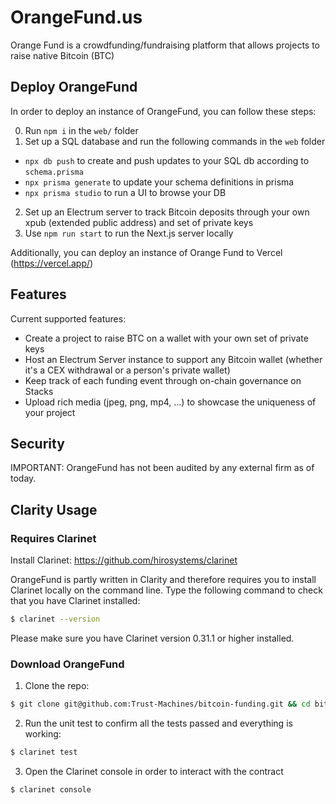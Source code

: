 # OrangeFund.us

Orange Fund is a crowdfunding/fundraising platform that allows projects to raise native Bitcoin (BTC)

## Deploy OrangeFund

In order to deploy an instance of OrangeFund, you can follow these steps:

0. Run `npm i` in the `web/` folder
1. Set up a SQL database and run the following commands in the `web` folder
  - `npx db push` to create and push updates to your SQL db according to `schema.prisma`
  - `npx prisma generate` to update your schema definitions in prisma
  - `npx prisma studio` to run a UI to browse your DB
2. Set up an Electrum server to track Bitcoin deposits through your own xpub (extended public address) and set of private keys
3. Use `npm run start` to run the Next.js server locally

Additionally, you can deploy an instance of Orange Fund to Vercel (https://vercel.app/)

## Features

Current supported features:
- Create a project to raise BTC on a wallet with your own set of private keys
- Host an Electrum Server instance to support any Bitcoin wallet (whether it's a CEX withdrawal or a person's private wallet)
- Keep track of each funding event through on-chain governance on Stacks
- Upload rich media (jpeg, png, mp4, ...) to showcase the uniqueness of your project

## Security

IMPORTANT: OrangeFund has not been audited by any external firm as of today.

## Clarity Usage  

### Requires Clarinet 

Install Clarinet: https://github.com/hirosystems/clarinet

OrangeFund is partly written in Clarity and therefore requires you to install Clarinet locally on the command line. Type the following command to check that you have Clarinet installed: 

```bash
$ clarinet --version
```

Please make sure you have Clarinet version 0.31.1 or higher installed.

### Download OrangeFund

1. Clone the repo: 

```bash
$ git clone git@github.com:Trust-Machines/bitcoin-funding.git && cd bitcoin-funding
```

2. Run the unit test to confirm all the tests passed and everything is working: 

```bash
$ clarinet test
```

3. Open the Clarinet console in order to interact with the contract 

```bash
$ clarinet console
```
